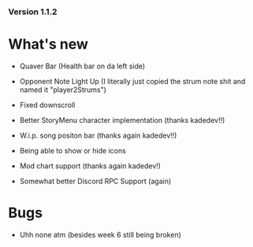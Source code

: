 ### Version 1.1.2

# What's new

* Quaver Bar (Health bar on da left side)

* Opponent Note Light Up (I literally just copied the strum note shit and named it "player2Strums")

* Fixed downscroll

* Better StoryMenu character implementation (thanks kadedev!!)

* W.i.p. song positon bar (thanks again kadedev!!)

* Being able to show or hide icons

* Mod chart support (thanks again kadedev!)

* Somewhat better Discord RPC Support (again)

# Bugs

* Uhh none atm (besides week 6 still being broken)
